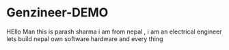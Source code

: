 # Genzineer-DEMO
HEllo Man this is parash sharma i am from nepal , i am an electrical engineer
lets build nepal own software hardware and every thing

